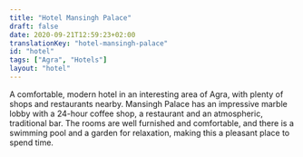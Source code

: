 ```yaml
---
title: "Hotel Mansingh Palace"
draft: false
date: 2020-09-21T12:59:23+02:00
translationKey: "hotel-mansingh-palace"
id: "hotel"
tags: ["Agra", "Hotels"] 
layout: "hotel"
---
```

A comfortable, modern hotel in an interesting area of Agra, with plenty of shops and restaurants nearby. Mansingh Palace has an impressive marble lobby with a 24-hour coffee shop, a restaurant and an atmospheric, traditional bar. The rooms are well furnished and comfortable, and there is a swimming pool and a garden for relaxation, making this a pleasant place to spend time.